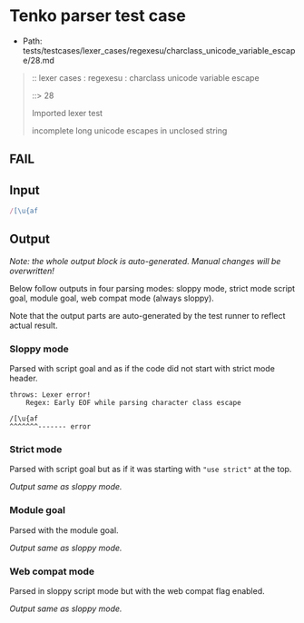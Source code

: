 # Tenko parser test case

- Path: tests/testcases/lexer_cases/regexesu/charclass_unicode_variable_escape/28.md

> :: lexer cases : regexesu : charclass unicode variable escape
>
> ::> 28
>
> Imported lexer test
>
> incomplete long unicode escapes in unclosed string

## FAIL

## Input

`````js
/[\u{af
`````

## Output

_Note: the whole output block is auto-generated. Manual changes will be overwritten!_

Below follow outputs in four parsing modes: sloppy mode, strict mode script goal, module goal, web compat mode (always sloppy).

Note that the output parts are auto-generated by the test runner to reflect actual result.

### Sloppy mode

Parsed with script goal and as if the code did not start with strict mode header.

`````
throws: Lexer error!
    Regex: Early EOF while parsing character class escape

/[\u{af
^^^^^^^------- error
`````

### Strict mode

Parsed with script goal but as if it was starting with `"use strict"` at the top.

_Output same as sloppy mode._

### Module goal

Parsed with the module goal.

_Output same as sloppy mode._

### Web compat mode

Parsed in sloppy script mode but with the web compat flag enabled.

_Output same as sloppy mode._

